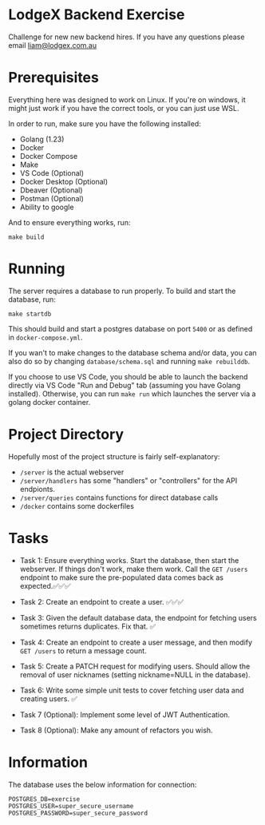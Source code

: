 # LodgeX Backend Exercise 

Challenge for new new backend hires. If you have any questions please email liam@lodgex.com.au

# Prerequisites 

Everything here was designed to work on Linux. If you're on windows, it might just work if you have the correct tools, or you can just use WSL.

In order to run, make sure you have the following installed:
* Golang (1.23)
* Docker
* Docker Compose
* Make
* VS Code (Optional) 
* Docker Desktop (Optional)
* Dbeaver (Optional)
* Postman (Optional) 
* Ability to google

And to ensure everything works, run:

```
make build
```

# Running 

The server requires a database to run properly. To build and start the database, run:

```
make startdb
```

This should build and start a postgres database on port `5400` or as defined in `docker-compose.yml`.

If you wan't to make changes to the database schema and/or data, you can also do so by changing `database/schema.sql` and running `make rebuilddb`.

If you choose to use VS Code, you should be able to launch the backend directly via VS Code "Run and Debug" tab (assuming you have Golang installed). Otherwise, you can run `make run` which launches the server via a golang docker container.

# Project Directory 

Hopefully most of the project structure is fairly self-explanatory:

* `/server` is the actual webserver 
* `/server/handlers` has some "handlers" or "controllers" for the API endpionts. 
* `/server/queries` contains functions for direct database calls 
* `/docker` contains some dockerfiles 

# Tasks 

* Task 1: Ensure everything works. Start the database, then start the webserver. If things don't work, make them work. Call the `GET /users` endpoint to make sure the pre-populated data comes back as expected.✅✅✅

* Task 2: Create an endpoint to create a user. ✅✅✅

* Task 3: Given the default database data, the endpoint for fetching users sometimes returns duplicates. Fix that. ✅

* Task 4: Create an endpoint to create a user message, and then modify `GET /users` to return a message count. 

* Task 5: Create a PATCH request for modifying users. Should allow the removal of user nicknames (setting nickname=NULL in the database). 

* Task 6: Write some simple unit tests to cover fetching user data and creating users. ✅

* Task 7 (Optional): Implement some level of JWT Authentication.

* Task 8 (Optional): Make any amount of refactors you wish. 


# Information 

The database uses the below information for connection:

```
POSTGRES_DB=exercise
POSTGRES_USER=super_secure_username
POSTGRES_PASSWORD=super_secure_password
```





